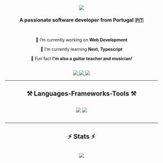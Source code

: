 <h1 align="center">
    <img src="https://readme-typing-svg.herokuapp.com/?font=Righteous&size=35&center=true&vCenter=true&width=500&height=70&duration=4000&lines=Hi+There!+👋;+I'm+João+Martins!;" />
</h1>

<h3 align="center">A passionate software developer from Portugal 🇵🇹</h3>

<br/>

<div align="center">
 
 🔭 I’m currently working on **Web Development**
 
 🌱 I’m currently learning **Next, Typescript**

 🎸 Fun fact **I'm also a guitar teacher and musician!**

 </div>
 <br/>
<div align="center"> 
  <a href="mailto:jlpmartins98@gmail.com">
    <img src="https://img.shields.io/badge/Gmail-333333?style=for-the-badge&logo=gmail&logoColor=red" />
  </a>
  <a href="https://www.linkedin.com/in/jo%C3%A3o-martins-652668206/" target="_blank">
    <img src="https://img.shields.io/badge/LinkedIn-0077B5?style=for-the-badge&logo=linkedin&logoColor=white" target="_blank" />
  </a>
  <a href="https://joaomartins-portfolio.vercel.app/" target="_blank">
     <img src="https://img.shields.io/badge/Portfolio-FF5722?style=for-the-badge&logo=todoist&logoColor=white" target="_blank" /> <!-- sqlite, safari, google-chrome are other good icon options -->
  </a>
</div>

 <hr/>
 
<h2 align="center">⚒️ Languages-Frameworks-Tools ⚒️</h2>
<br/>
<div align="center">
    <img src="https://skillicons.dev/icons?i=react,html,css,vscode,github,git,figma,tailwind,mui" />
    <img src="https://skillicons.dev/icons?i=nodejs,javascript,typescript,express,firebase,supabase,mongodb,nextjs,mysql,java" /><br>
</div>

<br/>
<hr/>



<h2 align="center">⚡ Stats ⚡</h2>
<br>
<div align=center>
 <img src="https://github-readme-stats.vercel.app/api?username=jlpmartinss&show_icons=true&theme=radical" />
</div>

<br/>



